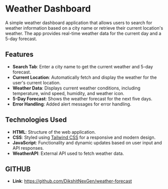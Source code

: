 # Weather Dashboard

A simple weather dashboard application that allows users to search for weather information based on a city name or retrieve their current location's weather. The app provides real-time weather data for the current day and a 5-day forecast.

## Features

- **Search Tab**: Enter a city name to get the current weather and 5-day forecast.
- **Current Location**: Automatically fetch and display the weather for the user's current location.
- **Weather Data**: Displays current weather conditions, including temperature, wind speed, humidity, and weather icon.
- **5-Day Forecast**: Shows the weather forecast for the next five days.
- **Error Handling**: Added alert messages for error handling.

## Technologies Used

- **HTML**: Structure of the web application.
- **CSS**: Styled using [Tailwind CSS](https://tailwindcss.com/) for a responsive and modern design.
- **JavaScript**: Functionality and dynamic updates based on user input and API responses.
- **WeatherAPI**: External API used to fetch weather data.

## GITHUB

- **Link**: https://github.com/DikshitNexGen/weather-forecast